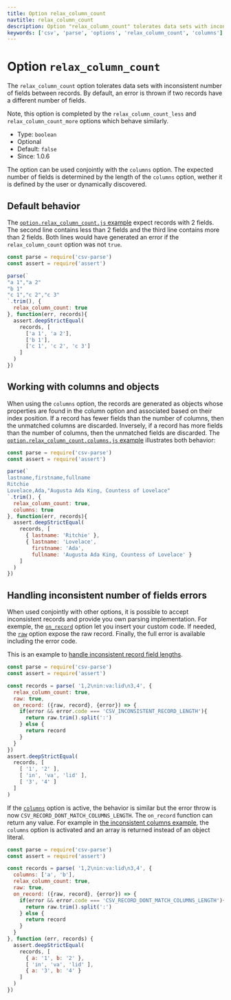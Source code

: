```yaml
---
title: Option relax_column_count
navtitle: relax_column_count
description: Option "relax_column_count" tolerates data sets with inconsistent number of fields.
keywords: ['csv', 'parse', 'options', 'relax_column_count', 'columns']
---
```


# Option `relax_column_count`

The `relax_column_count` option tolerates data sets with inconsistent number of fields between records. By default, an error is thrown if two records have a different number of fields.

Note, this option is completed by the `relax_column_count_less` and `relax_column_count_more` options which behave similarly.

* Type: `boolean`
* Optional
* Default: `false`
* Since: 1.0.6

The option can be used conjointly with the `columns` option. The expected number of fields is determined by the length of the `columns` option, wether it is defined by the user or dynamically discovered.

## Default behavior

The [`option.relax_column_count.js` example](https://github.com/adaltas/node-csv-parse/blob/master/samples/option.relax_column_count.js) expect records with 2 fields. The second line contains less than 2 fields and the third line contains more than 2 fields. Both lines would have generated an error if the `relax_column_count` option was not `true`.

```js
const parse = require('csv-parse')
const assert = require('assert')

parse(`
"a 1","a 2"
"b 1"
"c 1","c 2","c 3"
`.trim(), {
  relax_column_count: true
}, function(err, records){
  assert.deepStrictEqual(
    records, [
      ['a 1', 'a 2'],
      ['b 1'],
      ['c 1', 'c 2', 'c 3']
    ]
  )
})
```

## Working with columns and objects

When using the `columns` option, the records are generated as objects whose properties are found in the column option and associated based on their index position. If a record has fewer fields than the number of columns, then the unmatched columns are discarded. Inversely, if a record has more fields than the number of columns, then the unmatched fields are discarded. The [`option.relax_column_count.columns.js` example](https://github.com/adaltas/node-csv-parse/blob/master/samples/option.relax_column_count.columns.js) illustrates both behavior:

```js
const parse = require('csv-parse')
const assert = require('assert')

parse(`
lastname,firstname,fullname
Ritchie
Lovelace,Ada,"Augusta Ada King, Countess of Lovelace"
`.trim(), {
  relax_column_count: true,
  columns: true
}, function(err, records){
  assert.deepStrictEqual(
    records, [
      { lastname: 'Ritchie' },
      { lastname: 'Lovelace',
        firstname: 'Ada',
        fullname: 'Augusta Ada King, Countess of Lovelace' }
    ]
  )
})
```

## Handling inconsistent number of fields errors

When used conjointly with other options, it is possible to accept inconsistent records and provide you own parsing implementation. For exemple, the [`on_record`](/parse/options/on_record/) option let you insert your custom code. If needed, the [`raw`](/parse/options/raw/) option expose the raw record. Finally, the full error is available including the error code.

This is an example to [handle inconsistent record field lengths](https://github.com/adaltas/node-csv-parse/blob/master/samples/option.relax_column_count.record_inconsistent_length.js).

```js
const parse = require('csv-parse')
const assert = require('assert')

const records = parse( '1,2\nin:va:lid\n3,4', {
  relax_column_count: true,
  raw: true,
  on_record: ({raw, record}, {error}) => {
    if(error && error.code === 'CSV_INCONSISTENT_RECORD_LENGTH'){
      return raw.trim().split(':')
    } else {
      return record
    }
  }
})
assert.deepStrictEqual(
  records, [
    [ '1', '2' ],
    [ 'in', 'va', 'lid' ],
    [ '3', '4' ]
  ]
)
```

If the [`columns`](/parse/options/on_record/) option is active, the behavior is similar but the error throw is now `CSV_RECORD_DONT_MATCH_COLUMNS_LENGTH`. The `on_record` function can return any value. For example in [the inconsistent columns example](https://github.com/adaltas/node-csv-parse/blob/master/samples/option.relax_column_count.record_inconsistent_columns.js), the `columns` option is activated and an array is returned instead of an object literal.

```js
const parse = require('csv-parse')
const assert = require('assert')

const records = parse( '1,2\nin:va:lid\n3,4', {
  columns: ['a', 'b'],
  relax_column_count: true,
  raw: true,
  on_record: ({raw, record}, {error}) => {
    if(error && error.code === 'CSV_RECORD_DONT_MATCH_COLUMNS_LENGTH'){
      return raw.trim().split(':')
    } else {
      return record
    }
  }
}, function (err, records) {
  assert.deepStrictEqual(
    records, [
      { a: '1', b: '2' },
      [ 'in', 'va', 'lid' ],
      { a: '3', b: '4' }
    ]
  )
})
```
